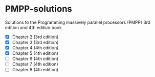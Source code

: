 # PMPP-solutions

Solutions to the Programming massively parallel processors (PMPP) 3rd edition and 4th edition book

- [x] Chapter 2 (3rd edition)
- [x] Chapter 3 (3rd edition)
- [x] Chapter 4 (4th edition)
- [X] Chapter 5 (4th edition)
- [ ] Chapter 6 (4th edition)
- [ ] Chapter 7 (4th edition)
- [ ] Chapter 8 (4th edition)
